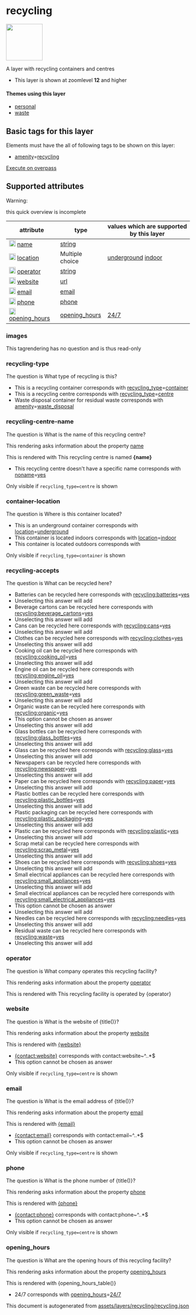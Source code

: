 

 recycling 
===========



<img src='https://mapcomplete.osm.be/circle:white;./assets/layers/recycling/recycling-14.svg' height="100px"> 

A layer with recycling containers and centres






  - This layer is shown at zoomlevel **12** and higher




#### Themes using this layer 





  - [personal](https://mapcomplete.osm.be/personal)
  - [waste](https://mapcomplete.osm.be/waste)




 Basic tags for this layer 
---------------------------



Elements must have the all of following tags to be shown on this layer:



  - <a href='https://wiki.openstreetmap.org/wiki/Key:amenity' target='_blank'>amenity</a>=<a href='https://wiki.openstreetmap.org/wiki/Tag:amenity%3Drecycling' target='_blank'>recycling</a>


[Execute on overpass](http://overpass-turbo.eu/?Q=%5Bout%3Ajson%5D%5Btimeout%3A90%5D%3B(%20%20%20%20nwr%5B%22amenity%22%3D%22recycling%22%5D(%7B%7Bbbox%7D%7D)%3B%0A)%3Bout%20body%3B%3E%3Bout%20skel%20qt%3B)



 Supported attributes 
----------------------



Warning: 

this quick overview is incomplete



attribute | type | values which are supported by this layer
----------- | ------ | ------------------------------------------
[<img src='https://mapcomplete.osm.be/assets/svg/statistics.svg' height='18px'>](https://taginfo.openstreetmap.org/keys/name#values) [name](https://wiki.openstreetmap.org/wiki/Key:name) | [string](../SpecialInputElements.md#string) | 
[<img src='https://mapcomplete.osm.be/assets/svg/statistics.svg' height='18px'>](https://taginfo.openstreetmap.org/keys/location#values) [location](https://wiki.openstreetmap.org/wiki/Key:location) | Multiple choice | [underground](https://wiki.openstreetmap.org/wiki/Tag:location%3Dunderground) [indoor](https://wiki.openstreetmap.org/wiki/Tag:location%3Dindoor) [](https://wiki.openstreetmap.org/wiki/Tag:location%3D)
[<img src='https://mapcomplete.osm.be/assets/svg/statistics.svg' height='18px'>](https://taginfo.openstreetmap.org/keys/operator#values) [operator](https://wiki.openstreetmap.org/wiki/Key:operator) | [string](../SpecialInputElements.md#string) | 
[<img src='https://mapcomplete.osm.be/assets/svg/statistics.svg' height='18px'>](https://taginfo.openstreetmap.org/keys/website#values) [website](https://wiki.openstreetmap.org/wiki/Key:website) | [url](../SpecialInputElements.md#url) | 
[<img src='https://mapcomplete.osm.be/assets/svg/statistics.svg' height='18px'>](https://taginfo.openstreetmap.org/keys/email#values) [email](https://wiki.openstreetmap.org/wiki/Key:email) | [email](../SpecialInputElements.md#email) | 
[<img src='https://mapcomplete.osm.be/assets/svg/statistics.svg' height='18px'>](https://taginfo.openstreetmap.org/keys/phone#values) [phone](https://wiki.openstreetmap.org/wiki/Key:phone) | [phone](../SpecialInputElements.md#phone) | 
[<img src='https://mapcomplete.osm.be/assets/svg/statistics.svg' height='18px'>](https://taginfo.openstreetmap.org/keys/opening_hours#values) [opening_hours](https://wiki.openstreetmap.org/wiki/Key:opening_hours) | [opening_hours](../SpecialInputElements.md#opening_hours) | [24/7](https://wiki.openstreetmap.org/wiki/Tag:opening_hours%3D24/7)




### images 



This tagrendering has no question and is thus read-only





### recycling-type 



The question is  What type of recycling is this?





  - This is a recycling container corresponds with  <a href='https://wiki.openstreetmap.org/wiki/Key:recycling_type' target='_blank'>recycling_type</a>=<a href='https://wiki.openstreetmap.org/wiki/Tag:recycling_type%3Dcontainer' target='_blank'>container</a>
  - This is a recycling centre corresponds with  <a href='https://wiki.openstreetmap.org/wiki/Key:recycling_type' target='_blank'>recycling_type</a>=<a href='https://wiki.openstreetmap.org/wiki/Tag:recycling_type%3Dcentre' target='_blank'>centre</a>
  - Waste disposal container for residual waste corresponds with  <a href='https://wiki.openstreetmap.org/wiki/Key:amenity' target='_blank'>amenity</a>=<a href='https://wiki.openstreetmap.org/wiki/Tag:amenity%3Dwaste_disposal' target='_blank'>waste_disposal</a>




### recycling-centre-name 



The question is  What is the name of this recycling centre?

This rendering asks information about the property  [name](https://wiki.openstreetmap.org/wiki/Key:name) 

This is rendered with  This recycling centre is named <b>{name}</b>





  - This recycling centre doesn't have a specific name corresponds with  <a href='https://wiki.openstreetmap.org/wiki/Key:noname' target='_blank'>noname</a>=<a href='https://wiki.openstreetmap.org/wiki/Tag:noname%3Dyes' target='_blank'>yes</a>


Only visible if  `recycling_type=centre`  is shown



### container-location 



The question is  Where is this container located?





  - This is an underground container corresponds with  <a href='https://wiki.openstreetmap.org/wiki/Key:location' target='_blank'>location</a>=<a href='https://wiki.openstreetmap.org/wiki/Tag:location%3Dunderground' target='_blank'>underground</a>
  - This container is located indoors corresponds with  <a href='https://wiki.openstreetmap.org/wiki/Key:location' target='_blank'>location</a>=<a href='https://wiki.openstreetmap.org/wiki/Tag:location%3Dindoor' target='_blank'>indoor</a>
  - This container is located outdoors corresponds with  


Only visible if  `recycling_type=container`  is shown



### recycling-accepts 



The question is  What can be recycled here?





  - Batteries can be recycled here corresponds with  <a href='https://wiki.openstreetmap.org/wiki/Key:recycling:batteries' target='_blank'>recycling:batteries</a>=<a href='https://wiki.openstreetmap.org/wiki/Tag:recycling:batteries%3Dyes' target='_blank'>yes</a>
  - Unselecting this answer will add 
  - Beverage cartons can be recycled here corresponds with  <a href='https://wiki.openstreetmap.org/wiki/Key:recycling:beverage_cartons' target='_blank'>recycling:beverage_cartons</a>=<a href='https://wiki.openstreetmap.org/wiki/Tag:recycling:beverage_cartons%3Dyes' target='_blank'>yes</a>
  - Unselecting this answer will add 
  - Cans can be recycled here corresponds with  <a href='https://wiki.openstreetmap.org/wiki/Key:recycling:cans' target='_blank'>recycling:cans</a>=<a href='https://wiki.openstreetmap.org/wiki/Tag:recycling:cans%3Dyes' target='_blank'>yes</a>
  - Unselecting this answer will add 
  - Clothes can be recycled here corresponds with  <a href='https://wiki.openstreetmap.org/wiki/Key:recycling:clothes' target='_blank'>recycling:clothes</a>=<a href='https://wiki.openstreetmap.org/wiki/Tag:recycling:clothes%3Dyes' target='_blank'>yes</a>
  - Unselecting this answer will add 
  - Cooking oil can be recycled here corresponds with  <a href='https://wiki.openstreetmap.org/wiki/Key:recycling:cooking_oil' target='_blank'>recycling:cooking_oil</a>=<a href='https://wiki.openstreetmap.org/wiki/Tag:recycling:cooking_oil%3Dyes' target='_blank'>yes</a>
  - Unselecting this answer will add 
  - Engine oil can be recycled here corresponds with  <a href='https://wiki.openstreetmap.org/wiki/Key:recycling:engine_oil' target='_blank'>recycling:engine_oil</a>=<a href='https://wiki.openstreetmap.org/wiki/Tag:recycling:engine_oil%3Dyes' target='_blank'>yes</a>
  - Unselecting this answer will add 
  - Green waste can be recycled here corresponds with  <a href='https://wiki.openstreetmap.org/wiki/Key:recycling:green_waste' target='_blank'>recycling:green_waste</a>=<a href='https://wiki.openstreetmap.org/wiki/Tag:recycling:green_waste%3Dyes' target='_blank'>yes</a>
  - Unselecting this answer will add 
  - Organic waste can be recycled here corresponds with  <a href='https://wiki.openstreetmap.org/wiki/Key:recycling:organic' target='_blank'>recycling:organic</a>=<a href='https://wiki.openstreetmap.org/wiki/Tag:recycling:organic%3Dyes' target='_blank'>yes</a>
  - This option cannot be chosen as answer
  - Unselecting this answer will add 
  - Glass bottles can be recycled here corresponds with  <a href='https://wiki.openstreetmap.org/wiki/Key:recycling:glass_bottles' target='_blank'>recycling:glass_bottles</a>=<a href='https://wiki.openstreetmap.org/wiki/Tag:recycling:glass_bottles%3Dyes' target='_blank'>yes</a>
  - Unselecting this answer will add 
  - Glass can be recycled here corresponds with  <a href='https://wiki.openstreetmap.org/wiki/Key:recycling:glass' target='_blank'>recycling:glass</a>=<a href='https://wiki.openstreetmap.org/wiki/Tag:recycling:glass%3Dyes' target='_blank'>yes</a>
  - Unselecting this answer will add 
  - Newspapers can be recycled here corresponds with  <a href='https://wiki.openstreetmap.org/wiki/Key:recycling:newspaper' target='_blank'>recycling:newspaper</a>=<a href='https://wiki.openstreetmap.org/wiki/Tag:recycling:newspaper%3Dyes' target='_blank'>yes</a>
  - Unselecting this answer will add 
  - Paper can be recycled here corresponds with  <a href='https://wiki.openstreetmap.org/wiki/Key:recycling:paper' target='_blank'>recycling:paper</a>=<a href='https://wiki.openstreetmap.org/wiki/Tag:recycling:paper%3Dyes' target='_blank'>yes</a>
  - Unselecting this answer will add 
  - Plastic bottles can be recycled here corresponds with  <a href='https://wiki.openstreetmap.org/wiki/Key:recycling:plastic_bottles' target='_blank'>recycling:plastic_bottles</a>=<a href='https://wiki.openstreetmap.org/wiki/Tag:recycling:plastic_bottles%3Dyes' target='_blank'>yes</a>
  - Unselecting this answer will add 
  - Plastic packaging can be recycled here corresponds with  <a href='https://wiki.openstreetmap.org/wiki/Key:recycling:plastic_packaging' target='_blank'>recycling:plastic_packaging</a>=<a href='https://wiki.openstreetmap.org/wiki/Tag:recycling:plastic_packaging%3Dyes' target='_blank'>yes</a>
  - Unselecting this answer will add 
  - Plastic can be recycled here corresponds with  <a href='https://wiki.openstreetmap.org/wiki/Key:recycling:plastic' target='_blank'>recycling:plastic</a>=<a href='https://wiki.openstreetmap.org/wiki/Tag:recycling:plastic%3Dyes' target='_blank'>yes</a>
  - Unselecting this answer will add 
  - Scrap metal can be recycled here corresponds with  <a href='https://wiki.openstreetmap.org/wiki/Key:recycling:scrap_metal' target='_blank'>recycling:scrap_metal</a>=<a href='https://wiki.openstreetmap.org/wiki/Tag:recycling:scrap_metal%3Dyes' target='_blank'>yes</a>
  - Unselecting this answer will add 
  - Shoes can be recycled here corresponds with  <a href='https://wiki.openstreetmap.org/wiki/Key:recycling:shoes' target='_blank'>recycling:shoes</a>=<a href='https://wiki.openstreetmap.org/wiki/Tag:recycling:shoes%3Dyes' target='_blank'>yes</a>
  - Unselecting this answer will add 
  - Small electrical appliances can be recycled here corresponds with  <a href='https://wiki.openstreetmap.org/wiki/Key:recycling:small_appliances' target='_blank'>recycling:small_appliances</a>=<a href='https://wiki.openstreetmap.org/wiki/Tag:recycling:small_appliances%3Dyes' target='_blank'>yes</a>
  - Unselecting this answer will add 
  - Small electrical appliances can be recycled here corresponds with  <a href='https://wiki.openstreetmap.org/wiki/Key:recycling:small_electrical_appliances' target='_blank'>recycling:small_electrical_appliances</a>=<a href='https://wiki.openstreetmap.org/wiki/Tag:recycling:small_electrical_appliances%3Dyes' target='_blank'>yes</a>
  - This option cannot be chosen as answer
  - Unselecting this answer will add 
  - Needles can be recycled here corresponds with  <a href='https://wiki.openstreetmap.org/wiki/Key:recycling:needles' target='_blank'>recycling:needles</a>=<a href='https://wiki.openstreetmap.org/wiki/Tag:recycling:needles%3Dyes' target='_blank'>yes</a>
  - Unselecting this answer will add 
  - Residual waste can be recycled here corresponds with  <a href='https://wiki.openstreetmap.org/wiki/Key:recycling:waste' target='_blank'>recycling:waste</a>=<a href='https://wiki.openstreetmap.org/wiki/Tag:recycling:waste%3Dyes' target='_blank'>yes</a>
  - Unselecting this answer will add 




### operator 



The question is  What company operates this recycling facility?

This rendering asks information about the property  [operator](https://wiki.openstreetmap.org/wiki/Key:operator) 

This is rendered with  This recycling facility is operated by {operator}





### website 



The question is  What is the website of {title()}?

This rendering asks information about the property  [website](https://wiki.openstreetmap.org/wiki/Key:website) 

This is rendered with  <a href='{website}' target='_blank'>{website}</a>





  - <a href='{contact:website}' target='_blank'>{contact:website}</a> corresponds with  contact:website~^..*$
  - This option cannot be chosen as answer


Only visible if  `recycling_type=centre`  is shown



### email 



The question is  What is the email address of {title()}?

This rendering asks information about the property  [email](https://wiki.openstreetmap.org/wiki/Key:email) 

This is rendered with  <a href='mailto:{email}' target='_blank'>{email}</a>





  - <a href='mailto:{contact:email}' target='_blank'>{contact:email}</a> corresponds with  contact:email~^..*$
  - This option cannot be chosen as answer


Only visible if  `recycling_type=centre`  is shown



### phone 



The question is  What is the phone number of {title()}?

This rendering asks information about the property  [phone](https://wiki.openstreetmap.org/wiki/Key:phone) 

This is rendered with  <a href='tel:{phone}'>{phone}</a>





  - <a href='tel:{contact:phone}'>{contact:phone}</a> corresponds with  contact:phone~^..*$
  - This option cannot be chosen as answer


Only visible if  `recycling_type=centre`  is shown



### opening_hours 



The question is  What are the opening hours of this recycling facility?

This rendering asks information about the property  [opening_hours](https://wiki.openstreetmap.org/wiki/Key:opening_hours) 

This is rendered with  {opening_hours_table()}





  - 24/7 corresponds with  <a href='https://wiki.openstreetmap.org/wiki/Key:opening_hours' target='_blank'>opening_hours</a>=<a href='https://wiki.openstreetmap.org/wiki/Tag:opening_hours%3D24/7' target='_blank'>24/7</a>
 

This document is autogenerated from [assets/layers/recycling/recycling.json](https://github.com/pietervdvn/MapComplete/blob/develop/assets/layers/recycling/recycling.json)